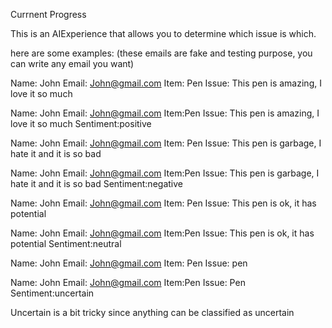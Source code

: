 Currnent Progress

This is an AIExperience that allows you to determine which issue is which. 

here are some examples: (these emails are fake and testing purpose, you can write any email you want) 


Name: John
Email: John@gmail.com
Item: Pen
Issue: This pen is amazing, I love it so much

Name: John Email: John@gmail.com Item:Pen Issue: This pen is amazing, I love it so much
Sentiment:positive 


Name: John
Email: John@gmail.com
Item: Pen
Issue: This pen is garbage, I hate it and it is so bad

Name: John Email: John@gmail.com Item:Pen Issue: This pen is garbage, I hate it and it is so bad
Sentiment:negative 




Name: John
Email: John@gmail.com
Item: Pen
Issue: This pen is ok, it has potential 

Name: John Email: John@gmail.com Item:Pen Issue:  This pen is ok, it has potential 
Sentiment:neutral 


Name: John
Email: John@gmail.com
Item: Pen
Issue: pen

Name: John Email: John@gmail.com Item:Pen Issue:  Pen
Sentiment:uncertain

Uncertain is a bit tricky since anything can be classified as uncertain 






 
